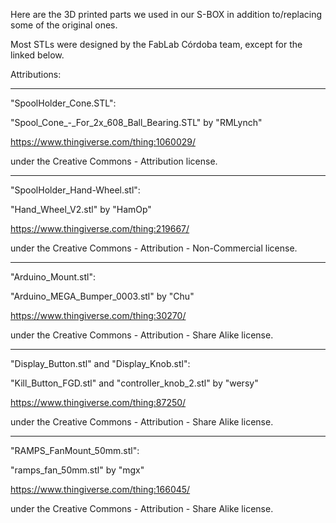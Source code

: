 Here are the 3D printed parts we used in our S-BOX in addition to/replacing some of the original ones.

Most STLs were designed by the FabLab Córdoba team, except for the linked below.


Attributions:

---

"SpoolHolder_Cone.STL":

"Spool_Cone_-_For_2x_608_Ball_Bearing.STL" by "RMLynch" 

https://www.thingiverse.com/thing:1060029/

under the Creative Commons - Attribution license.

---

"SpoolHolder_Hand-Wheel.stl":

"Hand_Wheel_V2.stl" by "HamOp" 

https://www.thingiverse.com/thing:219667/

under the Creative Commons - Attribution - Non-Commercial license.

---

"Arduino_Mount.stl":

"Arduino_MEGA_Bumper_0003.stl" by "Chu" 

https://www.thingiverse.com/thing:30270/

under the Creative Commons - Attribution - Share Alike license.

---

"Display_Button.stl" and "Display_Knob.stl":

"Kill_Button_FGD.stl" and "controller_knob_2.stl" by "wersy" 

https://www.thingiverse.com/thing:87250/

under the Creative Commons - Attribution - Share Alike license.

---

"RAMPS_FanMount_50mm.stl":

"ramps_fan_50mm.stl" by "mgx" 

https://www.thingiverse.com/thing:166045/

under the Creative Commons - Attribution - Share Alike license.


